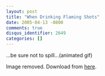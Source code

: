 ```yaml
---
layout: post
title: "When Drinking Flaming Shots"
date: 2005-04-13 -0800
comments: true
disqus_identifier: 2649
categories: []
---
```

...be sure not to spill...(animated gif)

Image removed. Download from
[here](http://haacked.com/images/FlamingDrink.zip "animated gif").


